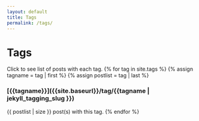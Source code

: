 ```yaml
---
layout: default
title: Tags
permalink: /tags/
---
```


# Tags

Click to see list of posts with each tag.
{% for tag in site.tags %}
  {% assign tagname  = tag | first %}
  {% assign postlist = tag | last %}
### [{{tagname}}]({{site.baseurl}}/tag/{{tagname | jekyll_tagging_slug }})
  {{ postlist | size }} post(s) with this tag.
{% endfor %}
